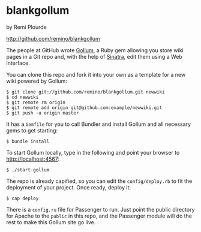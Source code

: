 # blankgollum

by Remi Plourde

<http://github.com/remino/blankgollum>

The people at GitHub wrote [Gollum][], a Ruby gem allowing you store wiki pages in a Git repo and, with the help of [Sinatra][], edit them using a Web interface.

You can clone this repo and fork it into your own as a template for a new wiki powered by Gollum:

    $ git clone git://github.com/remino/blankgollum.git newwiki
    $ cd newwiki
    $ git remote rm origin
    $ git remote add origin git@github.com:example/newwiki.git
    $ git push -u origin master

It has a ````Gemfile```` for you to call Bundler and install Gollum and all necessary gems to get starting:

    $ bundle install

To start Gollum locally, type in the following and point your browser to <http://localhost:4567>:

    $ ./start-gollum

The repo is already capified, so you can edit the ````config/deploy.rb```` to fit the deployment of your project. Once ready, deploy it:

    $ cap deploy

There is a ````config.ru```` file for Passenger to run. Just point the public directory for Apache to the ````public```` in this repo, and the Passenger module will do the rest to make this Gollum site go live.

[Gollum]: https://github.com/github/gollum
[Sinatra]: http://www.sinatrarb.com/
